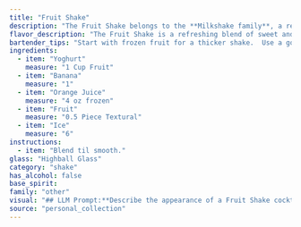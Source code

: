 ```yaml
---
title: "Fruit Shake"
description: "The Fruit Shake belongs to the **Milkshake family**, a refreshing beverage category with roots in the late 19th century. Originating in America, milkshakes were initially made with ice cream, milk, and flavorings, evolving to incorporate fruits and yogurt for a healthier twist. "
flavor_description: "The Fruit Shake is a refreshing blend of sweet and tangy flavors. The creamy yogurt balances the sweetness of the banana and orange juice, while the fruit adds a burst of natural flavor. The ice chills the drink, making it perfect for a hot day. The overall taste profile is fruity, refreshing, and subtly tangy. "
bartender_tips: "Start with frozen fruit for a thicker shake.  Use a good quality yogurt, preferably Greek, for tang. Blend everything on high speed until smooth, adding more ice if needed.  Don't over-blend, or it'll become watery. Taste and adjust sweetness with a touch of honey or sugar.  Serve immediately in a chilled glass with a garnish of your choice. "
ingredients:
  - item: "Yoghurt"
    measure: "1 Cup Fruit"
  - item: "Banana"
    measure: "1"
  - item: "Orange Juice"
    measure: "4 oz frozen"
  - item: "Fruit"
    measure: "0.5 Piece Textural"
  - item: "Ice"
    measure: "6"
instructions:
  - item: "Blend til smooth."
glass: "Highball Glass"
category: "shake"
has_alcohol: false
base_spirit:
family: "other"
visual: "## LLM Prompt:**Describe the appearance of a Fruit Shake cocktail made with yoghurt, banana, orange juice, fruit (specify the type), and ice.****Focus on the following aspects:*** **Color:** What is the overall color of the shake? Is it vibrant or muted? Are there any swirls or layers of different colors?* **Texture:**  Is it thick and creamy, or thin and watery? Does it have a frothy top?* **Garnish:** What kind of garnish is used? Is it a simple piece of fruit, or something more elaborate? How does the garnish enhance the visual appeal?* **Glassware:** What kind of glass is the shake served in? Does it have a specific shape or design? How does the glassware complement the cocktail's overall appearance?**Please use descriptive language and vivid imagery to create a compelling visual representation of the Fruit Shake.** "
source: "personal_collection"
---
```


